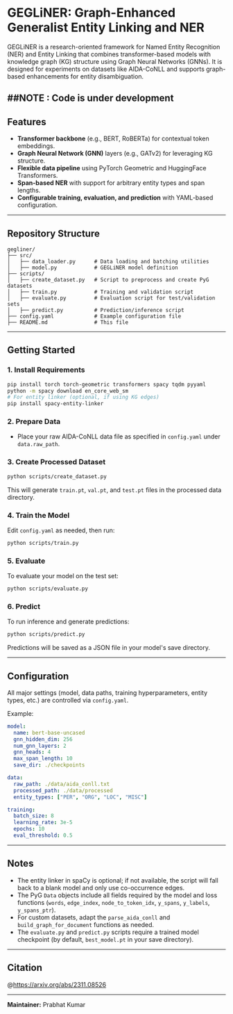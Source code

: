 # GEGLiNER: Graph-Enhanced Generalist Entity Linking and NER

GEGLiNER is a research-oriented framework for Named Entity Recognition (NER) and Entity Linking that combines transformer-based models with knowledge graph (KG) structure using Graph Neural Networks (GNNs). It is designed for experiments on datasets like AIDA-CoNLL and supports graph-based enhancements for entity disambiguation.

##NOTE : Code is under development
---

## Features

- **Transformer backbone** (e.g., BERT, RoBERTa) for contextual token embeddings.
- **Graph Neural Network (GNN)** layers (e.g., GATv2) for leveraging KG structure.
- **Flexible data pipeline** using PyTorch Geometric and HuggingFace Transformers.
- **Span-based NER** with support for arbitrary entity types and span lengths.
- **Configurable training, evaluation, and prediction** with YAML-based configuration.

---

## Repository Structure

```
gegliner/
├── src/
│   ├── data_loader.py      # Data loading and batching utilities
│   ├── model.py            # GEGLiNER model definition
├── scripts/
│   ├── create_dataset.py   # Script to preprocess and create PyG datasets
│   ├── train.py            # Training and validation script
│   ├── evaluate.py         # Evaluation script for test/validation sets
│   ├── predict.py          # Prediction/inference script
├── config.yaml             # Example configuration file
├── README.md               # This file
```

---

## Getting Started

### 1. Install Requirements

```bash
pip install torch torch-geometric transformers spacy tqdm pyyaml
python -m spacy download en_core_web_sm
# For entity linker (optional, if using KG edges)
pip install spacy-entity-linker
```

### 2. Prepare Data

- Place your raw AIDA-CoNLL data file as specified in `config.yaml` under `data.raw_path`.

### 3. Create Processed Dataset

```bash
python scripts/create_dataset.py
```

This will generate `train.pt`, `val.pt`, and `test.pt` files in the processed data directory.

### 4. Train the Model

Edit `config.yaml` as needed, then run:

```bash
python scripts/train.py
```

### 5. Evaluate

To evaluate your model on the test set:

```bash
python scripts/evaluate.py
```

### 6. Predict

To run inference and generate predictions:

```bash
python scripts/predict.py
```

Predictions will be saved as a JSON file in your model's save directory.

---

## Configuration

All major settings (model, data paths, training hyperparameters, entity types, etc.) are controlled via `config.yaml`.

Example:
```yaml
model:
  name: bert-base-uncased
  gnn_hidden_dim: 256
  num_gnn_layers: 2
  gnn_heads: 4
  max_span_length: 10
  save_dir: ./checkpoints

data:
  raw_path: ./data/aida_conll.txt
  processed_path: ./data/processed
  entity_types: ["PER", "ORG", "LOC", "MISC"]

training:
  batch_size: 8
  learning_rate: 3e-5
  epochs: 10
  eval_threshold: 0.5
```

---

## Notes

- The entity linker in spaCy is optional; if not available, the script will fall back to a blank model and only use co-occurrence edges.
- The PyG `Data` objects include all fields required by the model and loss functions (`words`, `edge_index`, `node_to_token_idx`, `y_spans`, `y_labels`, `y_spans_ptr`).
- For custom datasets, adapt the `parse_aida_conll` and `build_graph_for_document` functions as needed.
- The `evaluate.py` and `predict.py` scripts require a trained model checkpoint (by default, `best_model.pt` in your save directory).

---

## Citation

@https://arxiv.org/abs/2311.08526

---

**Maintainer:** Prabhat Kumar